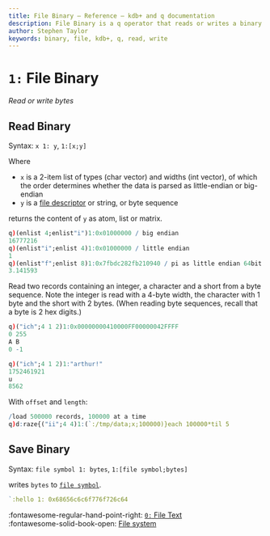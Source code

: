 ```yaml
---
title: File Binary – Reference – kdb+ and q documentation
description: File Binary is a q operator that reads or writes a binary file.
author: Stephen Taylor
keywords: binary, file, kdb+, q, read, write
---
```

# `1:` File Binary 

_Read or write bytes_






## Read Binary

Syntax: `x 1: y`, `1:[x;y]`

Where 

-   `x` is a 2-item list of types (char vector) and widths (int vector), of which the order determines whether the data is parsed as little-endian or big-endian
-   `y` is a [file descriptor](../basics/glossary.md#file-descriptor) or string, or byte sequence

returns the content of `y` as atom, list or matrix.

```q
q)(enlist 4;enlist"i")1:0x01000000 / big endian
16777216
q)(enlist"i";enlist 4)1:0x01000000 / little endian
1
q)(enlist"f";enlist 8)1:0x7fbdc282fb210940 / pi as little endian 64bit float
3.141593
```

Read two records containing an integer, a character and a short from a byte sequence. Note the integer is read with a 4-byte width, the character with 1 byte and the short with 2 bytes. (When reading byte sequences, recall that a byte is 2 hex digits.)

```q
q)("ich";4 1 2)1:0x00000000410000FF00000042FFFF
0 255
A B
0 -1

q)("ich";4 1 2)1:"arthur!"
1752461921
u
8562
```

With `offset` and `length`:

```q
/load 500000 records, 100000 at a time
q)d:raze{("ii";4 4)1:(`:/tmp/data;x;100000)}each 100000*til 5
```


## Save Binary

Syntax: `file symbol 1: bytes`, `1:[file symbol;bytes]`

writes `bytes` to [`file symbol`](../basics/glossary.md#file-symbol).

```q
`:hello 1: 0x68656c6c6f776f726c64
```


:fontawesome-regular-hand-point-right:
[`0:` File Text](file-text.md)<br>
:fontawesome-solid-book-open:
[File system](../basics/files.md)
